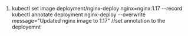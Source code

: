 1) kubectl set image deployment/nginx-deploy nginx=nginx:1.17 --record
kubectl annotate deployment nginx-deploy --overwrite message="Updated nginx image to 1.17" //set annotation to the deployemnt
